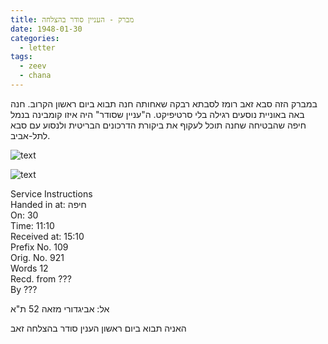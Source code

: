 ```yaml
---
title: מברק - העניין סודר בהצלחה
date: 1948-01-30
categories:
  - letter
tags:
  - zeev
  - chana
---
```


במברק הזה סבא זאב רומז לסבתא רבקה
שאחותה חנה תבוא ביום ראשון הקרוב.
חנה באה באוניית נוסעים רגילה בלי סרטיפיקט.
ה"עניין שסודר" היה איזו קומבינה בנמל חיפה
שהבטיחה שחנה תוכל לעקוף את ביקורת הדרכונים
הבריטית ולנסוע עם סבא לתל-אביב.

![text](/pupko-papers/assets/images/1948-01-30-telegram.jpg)

![text](/pupko-papers/assets/images/1948-01-30-telegram-2.jpg)

Service Instructions  
Handed in at: חיפה  
On: 30  
Time: 11:10  
Received at: 15:10  
Prefix No. 109  
Orig. No. 921  
Words 12  
Recd. from ???  
By ???  

אל: אביגדורי מזאה 52 ת"א

האניה תבוא ביום ראשון הענין סודר בהצלחה זאב

